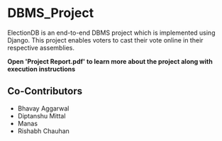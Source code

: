# DBMS_Project
ElectionDB is an end-to-end DBMS project which is implemented using Django. This project enables voters to cast their vote online in their respective assemblies.

**Open 'Project Report.pdf' to learn more about the project along with execution instructions**

## Co-Contributors
* Bhavay Aggarwal
* Diptanshu Mittal
* Manas
* Rishabh Chauhan
